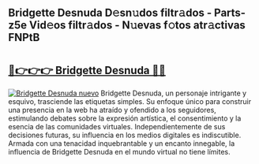 ## Bridgette Desnuda D𝚎sn𝚞dos filtr𝚊dos - Parts-z5e Vid𝚎os filtr𝚊dos - N𝚞evas f𝚘tos atr𝚊ctivas FNPtB

# <h2><a href="http://mb6vfnd.tromn.icu/?c=Bridgette+Desnuda">🔗👉👉👉 Bridgette Desnuda 🔗🔗</a></h2>

[![Bridgette Desnuda nuevo](https://i.imgur.com/pEAQMta.gif)](http://mb6vfnd.tromn.icu/?c=Bridgette+Desnuda)
Bridgette Desnuda, un personaje intrigante y esquivo, trasciende las etiquetas simples. Su enfoque único para construir una presencia en la web ha atraído y ofendido a los seguidores, estimulando debates sobre la expresión artística, el consentimiento y la esencia de las comunidades virtuales. Independientemente de sus decisiones futuras, su influencia en los medios digitales es indiscutible. Armada con una tenacidad inquebrantable y un encanto innegable, la influencia de Bridgette Desnuda en el mundo virtual no tiene límites.
